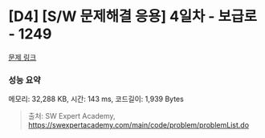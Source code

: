 # [D4] [S/W 문제해결 응용] 4일차 - 보급로 - 1249 

[문제 링크](https://swexpertacademy.com/main/code/problem/problemDetail.do?contestProbId=AV15QRX6APsCFAYD) 

### 성능 요약

메모리: 32,288 KB, 시간: 143 ms, 코드길이: 1,939 Bytes



> 출처: SW Expert Academy, https://swexpertacademy.com/main/code/problem/problemList.do